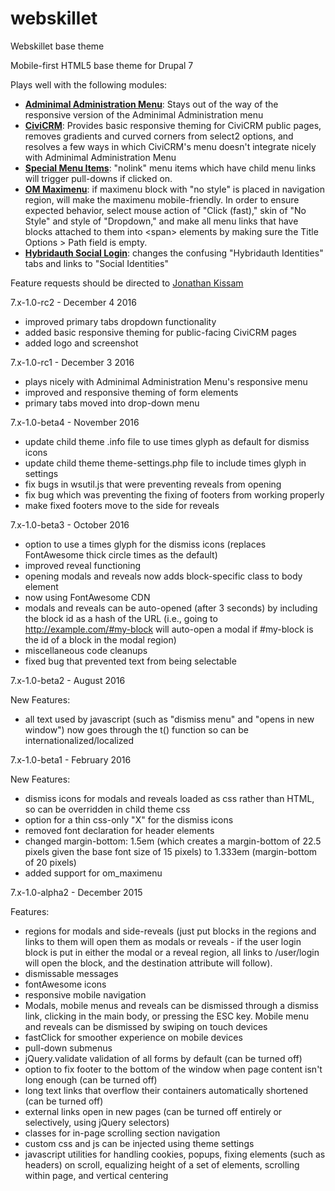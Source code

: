 # webskillet
Webskillet base theme

Mobile-first HTML5 base theme for Drupal 7

Plays well with the following modules:
* [__Adminimal Administration Menu__](https://www.drupal.org/project/adminimal_admin_menu): Stays out of the way of the responsive version of the Adminimal Administration menu
* [__CiviCRM__](https://civicrm.org/): Provides basic responsive theming for CiviCRM public pages, removes gradients and curved corners from select2 options, and resolves a few ways in which CiviCRM's menu doesn't integrate nicely with Adminimal Administration Menu
* [__Special Menu Items__](https://www.drupal.org/project/special_menu_items): "nolink" menu items which have child menu links will trigger pull-downs if clicked on.
* [__OM Maximenu__](https://www.drupal.org/project/om_maximenu): if maximenu block with "no style" is placed in navigation region, will make the maximenu mobile-friendly. In order to ensure expected behavior, select mouse action of "Click (fast)," skin of "No Style" and style of "Dropdown," and make all menu links that have blocks attached to them into &lt;span&gt; elements by making sure the Title Options > Path field is empty.
* [__Hybridauth Social Login__](https://www.drupal.org/project/hybridauth): changes the confusing "Hybridauth Identities" tabs and links to "Social Identities"

Feature requests should be directed to [Jonathan Kissam](http://jonathankissam.com/about#contact)

7.x-1.0-rc2 - December 4 2016

* improved primary tabs dropdown functionality
* added basic responsive theming for public-facing CiviCRM pages
* added logo and screenshot

7.x-1.0-rc1 - December 3 2016

* plays nicely with Adminimal Administration Menu's responsive menu
* improved and responsive theming of form elements
* primary tabs moved into drop-down menu

7.x-1.0-beta4 - November 2016

* update child theme .info file to use times glyph as default for dismiss icons
* update child theme theme-settings.php file to include times glyph in settings
* fix bugs in wsutil.js that were preventing reveals from opening
* fix bug which was preventing the fixing of footers from working properly
* make fixed footers move to the side for reveals

7.x-1.0-beta3 - October 2016

* option to use a times glyph for the dismiss icons (replaces FontAwesome thick circle times as the default)
* improved reveal functioning
* opening modals and reveals now adds block-specific class to body element
* now using FontAwesome CDN
* modals and reveals can be auto-opened (after 3 seconds) by including the block id as a hash of the URL (i.e., going to http://example.com/#my-block will auto-open a modal if #my-block is the id of a block in the modal region)
* miscellaneous code cleanups
* fixed bug that prevented text from being selectable

7.x-1.0-beta2 - August 2016

New Features:
* all text used by javascript (such as "dismiss menu" and "opens in new window") now goes through the t() function so can be internationalized/localized

7.x-1.0-beta1 - February 2016

New Features:
* dismiss icons for modals and reveals loaded as css rather than HTML, so can be overridden in child theme css
* option for a thin css-only "X" for the dismiss icons
* removed font declaration for header elements
* changed margin-bottom: 1.5em (which creates a margin-bottom of 22.5 pixels given the base font size of 15 pixels) to 1.333em (margin-bottom of 20 pixels)
* added support for om_maximenu

7.x-1.0-alpha2 - December 2015

Features:
* regions for modals and side-reveals (just put blocks in the regions and links to them will open them as modals or reveals - if the user login block is put in either the modal or a reveal region, all links to /user/login will open the block, and the destination attribute will follow).
* dismissable messages
* fontAwesome icons
* responsive mobile navigation
* Modals, mobile menus and reveals can be dismissed through a dismiss link, clicking in the main body, or pressing the ESC key.  Mobile menu and reveals can be dismissed by swiping on touch devices
* fastClick for smoother experience on mobile devices
* pull-down submenus
* jQuery.validate validation of all forms by default (can be turned off)
* option to fix footer to the bottom of the window when page content isn't long enough (can be turned off)
* long text links that overflow their containers automatically shortened (can be turned off)
* external links open in new pages (can be turned off entirely or selectively, using jQuery selectors)
* classes for in-page scrolling section navigation
* custom css and js can be injected using theme settings
* javascript utilities for handling cookies, popups, fixing elements (such as headers) on scroll, equalizing height of a set of elements, scrolling within page, and vertical centering
